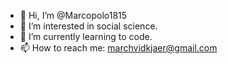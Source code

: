 - 👋 Hi, I’m @Marcopolo1815
- 👀 I’m interested in social science.
- 🌱 I’m currently learning to code.
- 📫 How to reach me: marchvidkjaer@gmail.com

<!---
Marcopolo1815/Marcopolo1815 is a ✨ special ✨ repository because its `README.md` (this file) appears on your GitHub profile.
You can click the Preview link to take a look at your changes.
--->
